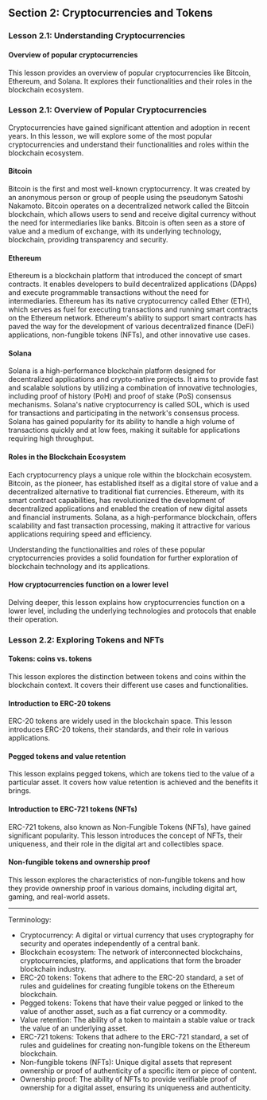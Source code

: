 ## Section 2: Cryptocurrencies and Tokens

### Lesson 2.1: Understanding Cryptocurrencies

#### Overview of popular cryptocurrencies

This lesson provides an overview of popular cryptocurrencies like Bitcoin, Ethereum, and Solana. It explores their functionalities and their roles in the blockchain ecosystem.
### Lesson 2.1: Overview of Popular Cryptocurrencies

Cryptocurrencies have gained significant attention and adoption in recent years. In this lesson, we will explore some of the most popular cryptocurrencies and understand their functionalities and roles within the blockchain ecosystem.

#### Bitcoin

Bitcoin is the first and most well-known cryptocurrency. It was created by an anonymous person or group of people using the pseudonym Satoshi Nakamoto. Bitcoin operates on a decentralized network called the Bitcoin blockchain, which allows users to send and receive digital currency without the need for intermediaries like banks. Bitcoin is often seen as a store of value and a medium of exchange, with its underlying technology, blockchain, providing transparency and security.

#### Ethereum

Ethereum is a blockchain platform that introduced the concept of smart contracts. It enables developers to build decentralized applications (DApps) and execute programmable transactions without the need for intermediaries. Ethereum has its native cryptocurrency called Ether (ETH), which serves as fuel for executing transactions and running smart contracts on the Ethereum network. Ethereum's ability to support smart contracts has paved the way for the development of various decentralized finance (DeFi) applications, non-fungible tokens (NFTs), and other innovative use cases.

#### Solana

Solana is a high-performance blockchain platform designed for decentralized applications and crypto-native projects. It aims to provide fast and scalable solutions by utilizing a combination of innovative technologies, including proof of history (PoH) and proof of stake (PoS) consensus mechanisms. Solana's native cryptocurrency is called SOL, which is used for transactions and participating in the network's consensus process. Solana has gained popularity for its ability to handle a high volume of transactions quickly and at low fees, making it suitable for applications requiring high throughput.

#### Roles in the Blockchain Ecosystem

Each cryptocurrency plays a unique role within the blockchain ecosystem. Bitcoin, as the pioneer, has established itself as a digital store of value and a decentralized alternative to traditional fiat currencies. Ethereum, with its smart contract capabilities, has revolutionized the development of decentralized applications and enabled the creation of new digital assets and financial instruments. Solana, as a high-performance blockchain, offers scalability and fast transaction processing, making it attractive for various applications requiring speed and efficiency.

Understanding the functionalities and roles of these popular cryptocurrencies provides a solid foundation for further exploration of blockchain technology and its applications.

#### How cryptocurrencies function on a lower level

Delving deeper, this lesson explains how cryptocurrencies function on a lower level, including the underlying technologies and protocols that enable their operation.

### Lesson 2.2: Exploring Tokens and NFTs

#### Tokens: coins vs. tokens

This lesson explores the distinction between tokens and coins within the blockchain context. It covers their different use cases and functionalities.

#### Introduction to ERC-20 tokens

ERC-20 tokens are widely used in the blockchain space. This lesson introduces ERC-20 tokens, their standards, and their role in various applications.

#### Pegged tokens and value retention

This lesson explains pegged tokens, which are tokens tied to the value of a particular asset. It covers how value retention is achieved and the benefits it brings.

#### Introduction to ERC-721 tokens (NFTs)

ERC-721 tokens, also known as Non-Fungible Tokens (NFTs), have gained significant popularity. This lesson introduces the concept of NFTs, their uniqueness, and their role in the digital art and collectibles space.

#### Non-fungible tokens and ownership proof

This lesson explores the characteristics of non-fungible tokens and how they provide ownership proof in various domains, including digital art, gaming, and real-world assets.

---

Terminology:
- Cryptocurrency: A digital or virtual currency that uses cryptography for security and operates independently of a central bank.
- Blockchain ecosystem: The network of interconnected blockchains, cryptocurrencies, platforms, and applications that form the broader blockchain industry.
- ERC-20 tokens: Tokens that adhere to the ERC-20 standard, a set of rules and guidelines for creating fungible tokens on the Ethereum blockchain.
- Pegged tokens: Tokens that have their value pegged or linked to the value of another asset, such as a fiat currency or a commodity.
- Value retention: The ability of a token to maintain a stable value or track the value of an underlying asset.
- ERC-721 tokens: Tokens that adhere to the ERC-721 standard, a set of rules and guidelines for creating non-fungible tokens on the Ethereum blockchain.
- Non-fungible tokens (NFTs): Unique digital assets that represent ownership or proof of authenticity of a specific item or piece of content.
- Ownership proof: The ability of NFTs to provide verifiable proof of ownership for a digital asset, ensuring its uniqueness and authenticity.
